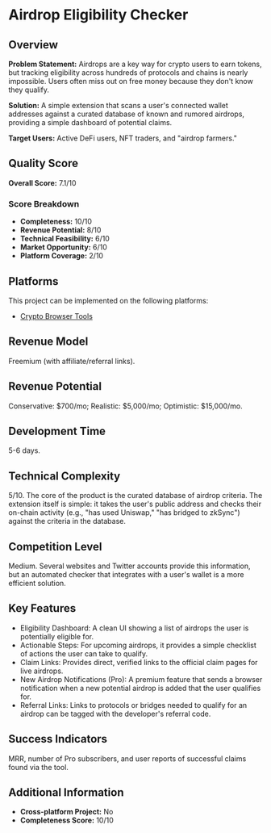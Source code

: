 # Airdrop Eligibility Checker

## Overview
**Problem Statement:** Airdrops are a key way for crypto users to earn tokens, but tracking eligibility across hundreds of protocols and chains is nearly impossible. Users often miss out on free money because they don't know they qualify.

**Solution:** A simple extension that scans a user's connected wallet addresses against a curated database of known and rumored airdrops, providing a simple dashboard of potential claims.

**Target Users:** Active DeFi users, NFT traders, and "airdrop farmers."

## Quality Score
**Overall Score:** 7.1/10

### Score Breakdown
- **Completeness:** 10/10
- **Revenue Potential:** 8/10
- **Technical Feasibility:** 6/10
- **Market Opportunity:** 6/10
- **Platform Coverage:** 2/10

## Platforms
This project can be implemented on the following platforms:
- [Crypto Browser Tools](./platforms/crypto-browser-tools/)

## Revenue Model
Freemium (with affiliate/referral links).

## Revenue Potential
Conservative: $700/mo; Realistic: $5,000/mo; Optimistic: $15,000/mo.

## Development Time
5-6 days.

## Technical Complexity
5/10. The core of the product is the curated database of airdrop criteria. The extension itself is simple: it takes the user's public address and checks their on-chain activity (e.g., "has used Uniswap," "has bridged to zkSync") against the criteria in the database.

## Competition Level
Medium. Several websites and Twitter accounts provide this information, but an automated checker that integrates with a user's wallet is a more efficient solution.

## Key Features
- Eligibility Dashboard: A clean UI showing a list of airdrops the user is potentially eligible for.
- Actionable Steps: For upcoming airdrops, it provides a simple checklist of actions the user can take to qualify.
- Claim Links: Provides direct, verified links to the official claim pages for live airdrops.
- New Airdrop Notifications (Pro): A premium feature that sends a browser notification when a new potential airdrop is added that the user qualifies for.
- Referral Links: Links to protocols or bridges needed to qualify for an airdrop can be tagged with the developer's referral code.

## Success Indicators
MRR, number of Pro subscribers, and user reports of successful claims found via the tool.

## Additional Information
- **Cross-platform Project:** No
- **Completeness Score:** 10/10
